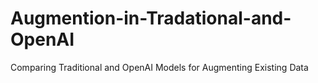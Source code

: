 # Augmention-in-Tradational-and-OpenAI
Comparing Traditional and OpenAI Models for Augmenting Existing Data
